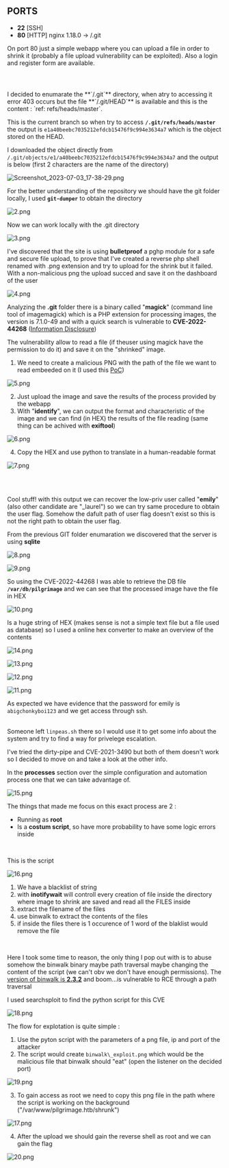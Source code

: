 ## PORTS
- **22** [SSH]
- **80** [HTTP] nginx 1.18.0 &#8594; /.git


On port 80 just a simple webapp where you can upload a file in order to shrink it (probably a file upload vulnerability can be exploited). Also a login and register form are available.
#
<br>
I decided to enumarate the **`/.git`** directory, when atry to accessing it error 403 occurs but the file **`/.git/HEAD`** is available and this is the content : `ref: refs/heads/master`.

This is the current branch so when try to access **`/.git/refs/heads/master`** the output is `e1a40beebc7035212efdcb15476f9c994e3634a7` which is the object stored on the HEAD.

I downloaded the object directly from `/.git/objects/e1/a40beebc7035212efdcb15476f9c994e3634a7` and the output is below (first 2 characters are the name of the directory)

![Screenshot_2023-07-03_17-38-29.png](img/Screenshot_2023-07-03_17-38-29.png)

For the better understanding of the repository we should have the git folder locally, I used **`git-dumper`** to obtain the directory

![2.png](img/2.png)

Now we can work locally with the .git directory

![3.png](img/3.png)

I've discovered that the site is using **bulletproof** a pghp module for a safe and secure file upload, to prove that I've created a reverse php shell renamed with .png extension and try to upload for the shrink but it failed.
With a non-malicious png the upload succed and save it on the dashboard of the user

![4.png](img/4.png)


Analyzing the **.git** folder there is a binary called "**magick**" (command line tool of imagemagick) which is a PHP extension for processing images, the version is 7.1.0-49 and with a quick search is vulnerable to **CVE-2022-44268** (<u>Information Disclosure</u>)

The vulnerability allow to read a file (if theuser using magick have the permission to do it) and save it on the "shrinked" image.

1) We need to create a malicious PNG with the path of the file we want to read embeeded on it (I used this [PoC](https://github.com/Sybil-Scan/imagemagick-lfi-poc))

![5.png](img/5.png)

2) Just upload the image and save the results of the process provided by the webapp
3) With "**identify**", we can output the format and characteristic of the image and we can find (in HEX) the results of the file reading (same thing can be achived with **exiftool**)

![6.png](img/6.png)

4) Copy the HEX and use python to translate in a human-readable format

![7.png](img/7.png)

<br><br>

Cool stuff! with this output we can recover the low-priv user called "**emily**" (also other candidate are "\_laurel") so we can try same procedure to obtain the user flag. Somehow the dafult path of user flag doesn't exist so this is not the right path to obtain the user flag.

From the previous GIT folder enumaration we discovered that the server is using **sqlite**


![8.png](imgresources/8.png) 

![9.png](img/9.png)

So using the CVE-2022-44268 I was able to retrieve the DB file **`/var/db/pilgrimage`** and we can see that the processed image have the file in HEX

![10.png](img/10.png)

Is a huge string of HEX (makes sense is not a simple text file but a file used as database) so I used a online hex converter to make an overview of the contents

![14.png](img/14.png)

![13.png](img/13.png)

![12.png](img/12.png)

![11.png](img/11.png)

As expected we have evidence that the password for emily is `abigchonkyboi123` and we get access through ssh.
<br><br>

Someone left `linpeas.sh` there so I would use it to get some info about the system and try to find a way for privelege escalation.

I've tried the dirty-pipe and CVE-2021-3490 but both of them doesn't work so I decided to move on and take a look at the other info.

In the **processes** section over the simple configuration and automation process one that we can take advantage of.

![15.png](img/15.png)

The things that made me focus on this exact process are 2 :
* Running as **root**
* Is a **costum script**, so have more probability to have some logic errors inside
<br>

This is the script

![16.png](img/16.png)


1) We have a blacklist of string 
2) with **inotifywait** will controll every creation of file inside the directory where image to shrink are saved and read all the FILES inside
3) extract the filename of the files
4) use binwalk to extract the contents of the files
5) if inside the files there is 1 occurence of 1 word of the blaklist would remove the file

<br>

Here I took some time to reason, the only thing I pop out with is to abuse somehow the binwalk binary maybe path traversal maybe changing the content of the script (we can't obv we don't have enough permissions). The <u>version of binwalk is **2.3.2**</u> and boom...is vulnerable to RCE through a path traversal

I used searchsploit to find the python script for this CVE

![18.png](img/18.png)

The flow for explotation is quite simple : 
1) Use the pyton script with the parameters of a png file, ip and port of the attacker 
2) The script would create `binwalk\_exploit.png` which would be the malicious file that binwalk should "eat" (open the listener on the decided port)

![19.png](img/19.png)


3) To gain access as root we need to copy this png file in the path where the script is working on the background ("/var/www/pilgrimage.htb/shrunk")

![17.png](img/17.png)



4) After the upload we should gain the reverse shell as root and we can gain the flag

![20.png](img/20.png)


